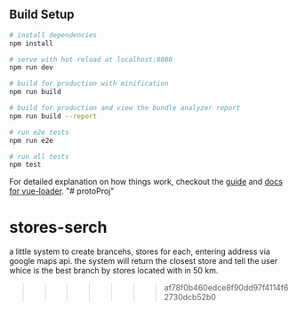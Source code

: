 
## Build Setup

``` bash
# install dependencies
npm install

# serve with hot reload at localhost:8080
npm run dev

# build for production with minification
npm run build

# build for production and view the bundle analyzer report
npm run build --report

# run e2e tests
npm run e2e

# run all tests
npm test
```

For detailed explanation on how things work, checkout the [guide](http://vuejs-templates.github.io/webpack/) and [docs for vue-loader](http://vuejs.github.io/vue-loader).
"# protoProj" 

# stores-serch
a little system to create brancehs, stores for each, entering address via google maps api. the system will return the closest store and tell the user whice is the best branch by stores located with in 50 km.
>>>>>>> af78f0b460edce8f90dd97f4114f62730dcb52b0
